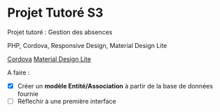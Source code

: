 # Projet Tutoré S3
Projet tutoré : Gestion des absences

PHP, Cordova, Responsive Design, Material Design Lite

[Cordova](https://cordova.apache.org/)
[Material Design Lite](https://getmdl.io/)

A faire : 
- [x] Créer un **modèle Entité/Association** à partir de la base de données fournie
- [ ] Réflechir à une première interface
